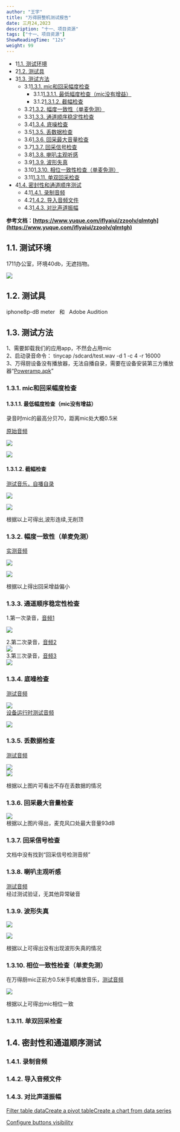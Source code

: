 ```yaml
---
author: "王宇"
title: "万得厨整机测试报告"
date: 三月24,2023
description: "十一、项目资源"
tags: ["十一、项目资源"]
ShowReadingTime: "12s"
weight: 99
---
```

*   1[1.1. 测试环境](#id-万得厨整机测试报告-测试环境)
*   2[1.2. 测试具](#id-万得厨整机测试报告-测试具)
*   3[1.3. 测试方法](#id-万得厨整机测试报告-测试方法)
    *   3.1[1.3.1. mic和回采幅度检查](#id-万得厨整机测试报告-mic和回采幅度检查)
        *   3.1.1[1.3.1.1. 最低幅度检查（mic没有增益）](#id-万得厨整机测试报告-最低幅度检查（mic没有增益）)
        *   3.1.2[1.3.1.2. 截幅检查](#id-万得厨整机测试报告-截幅检查)
    *   3.2[1.3.2. 幅度一致性（单麦免测）](#id-万得厨整机测试报告-幅度一致性（单麦免测）)
    *   3.3[1.3.3. 通道顺序稳定性检查](#id-万得厨整机测试报告-通道顺序稳定性检查)
    *   3.4[1.3.4. 底噪检查](#id-万得厨整机测试报告-底噪检查)
    *   3.5[1.3.5. 丢数据检查](#id-万得厨整机测试报告-丢数据检查)
    *   3.6[1.3.6. 回采最大音量检查](#id-万得厨整机测试报告-回采最大音量检查)
    *   3.7[1.3.7. 回采信号检查](#id-万得厨整机测试报告-回采信号检查)
    *   3.8[1.3.8. 喇叭主观听感](#id-万得厨整机测试报告-喇叭主观听感)
    *   3.9[1.3.9. 波形失真](#id-万得厨整机测试报告-波形失真)
    *   3.10[1.3.10. 相位一致性检查（单麦免测）](#id-万得厨整机测试报告-相位一致性检查（单麦免测）)
    *   3.11[1.3.11. 单双回采检查](#id-万得厨整机测试报告-单双回采检查)
*   4[1.4. 密封性和通道顺序测试](#id-万得厨整机测试报告-密封性和通道顺序测试)
    *   4.1[1.4.1. 录制音频](#id-万得厨整机测试报告-录制音频)
    *   4.2[1.4.2. 导入音频文件](#id-万得厨整机测试报告-导入音频文件)
    *   4.3[1.4.3. 对比声道振幅](#id-万得厨整机测试报告-对比声道振幅)

  

**参考文档：[https://www.yuque.com/iflyaiui/zzoolv/qlmtgh](https://www.yuque.com/iflyaiui/zzoolv/qlmtgh)**

1.1. 测试环境
---------

1711办公室，环境40db，无遮挡物。

![](/download/thumbnails/95556388/image2023-2-9_14-59-40.png?version=1&modificationDate=1675925981265&api=v2)

1.2. 测试具
--------

iphone8p-dB meter   和   Adobe Audition

1.3. 测试方法
---------

1、需要卸载我们的应用app，不然会占用mic  
2、启动录音命令： tinycap /sdcard/test.wav -d 1 -c 4 -r 16000  
3、万得厨设备没有播放器，无法自播自录，需要在设备安装第三方播放器“[Poweramp.apk](/download/attachments/95556388/Poweramp.apk?version=1&modificationDate=1676017906271&api=v2)”

### 1.3.1. **mic和回采幅度检查**

#### 1.3.1.1. 最低幅度检查（mic没有增益）

录音时mic的最高分贝70，距离mic处大概0.5米

[原始音频](/download/attachments/95556388/tester_uiye.wav?version=1&modificationDate=1675927394196&api=v2)

![](/download/thumbnails/95556388/image2023-2-9_15-1-10.png?version=1&modificationDate=1675926070569&api=v2)

![](/download/attachments/95556388/image2023-2-9_15-15-41.png?version=1&modificationDate=1675926941653&api=v2)

#### 1.3.1.2. 截幅检查

[测试音乐，自播自录](/download/attachments/95556388/test%E8%87%AA%E6%92%AD%E8%87%AA%E5%BD%95.wav?version=1&modificationDate=1676019629491&api=v2)

![](/download/attachments/95556388/image2023-2-10_16-56-49.png?version=1&modificationDate=1676019409396&api=v2)

![](/download/attachments/95556388/image2023-2-10_16-57-51.png?version=1&modificationDate=1676019471378&api=v2)

根据以上可得出,波形连续,无削顶

### 1.3.2. 幅度一致性（单麦免测）

[实测音频](/download/attachments/95556388/test%E5%AE%9E%E6%B5%8B%E9%9F%B3%E9%A2%91.wav?version=1&modificationDate=1675929351810&api=v2)

![](/download/attachments/95556388/image2023-2-9_16-7-10.png?version=1&modificationDate=1675930030425&api=v2)

![](/download/attachments/95556388/image2023-2-9_16-8-8.png?version=1&modificationDate=1675930089149&api=v2)

根据以上得出回采增益偏小  

### 1.3.3. 通道顺序稳定性检查

1.第一次录音，[音频1](/download/attachments/95556388/test1.wav?version=1&modificationDate=1675996491967&api=v2)

![](/download/attachments/95556388/image2023-2-10_10-33-48.png?version=1&modificationDate=1675996428248&api=v2)  

2.第二次录音，[音频2](/download/attachments/95556388/test2.wav?version=1&modificationDate=1675996827152&api=v2)  
![](/download/attachments/95556388/image2023-2-10_10-40-7.png?version=1&modificationDate=1675996807996&api=v2)  
3.第三次录音，[音频3](/download/attachments/95556388/test3.wav?version=1&modificationDate=1675996986622&api=v2)  
![](/download/attachments/95556388/image2023-2-10_10-43-43.png?version=1&modificationDate=1675997023539&api=v2)  

### 1.3.4. 底噪检查

[测试音频](/download/attachments/95556388/test%E4%BD%8E%E5%99%AA%E6%A3%80%E6%9F%A5.wav?version=1&modificationDate=1675999837654&api=v2)

![](/download/attachments/95556388/image2023-2-10_11-27-3.png?version=1&modificationDate=1675999623424&api=v2)  
[设备运行时测试音频](/download/attachments/95556388/test%E8%AE%BE%E5%A4%87%E8%BF%90%E8%A1%8C%E6%97%B6%E5%BA%95%E5%99%AA%E6%A3%80%E6%9F%A5.wav?version=1&modificationDate=1676000764466&api=v2)

![](/download/attachments/95556388/image2023-2-10_11-44-50.png?version=1&modificationDate=1676000690505&api=v2)

### 1.3.5. 丢数据检查

[测试音频](/download/attachments/95556388/test%E4%B8%A2%E6%95%B0%E6%8D%AE%E6%A3%80%E6%9F%A5.wav?version=1&modificationDate=1676013501603&api=v2)

![](/download/attachments/95556388/image2023-2-10_15-17-34.png?version=1&modificationDate=1676013454210&api=v2)  
![](/download/attachments/95556388/image2023-2-10_15-23-13.png?version=1&modificationDate=1676013793867&api=v2)

根据以上图片可看出不存在丢数据的情况

### 1.3.6. 回采最大音量检查

![](/download/attachments/95556388/image2023-2-10_17-15-52.png?version=1&modificationDate=1676020552970&api=v2)  
根据以上图片得出，麦克风口处最大音量93dB

### 1.3.7. 回采信号检查

文档中没有找到“回采信号检测音频”

### 1.3.8. 喇叭主观听感

[测试音频](/download/attachments/95556388/test%E5%96%87%E5%8F%AD%E4%B8%BB%E8%A7%82%E5%90%AC%E6%84%9F.wav?version=1&modificationDate=1676018126389&api=v2)  
经过测试验证，无其他异常破音

### 1.3.9. 波形失真

![](/download/attachments/95556388/image2023-2-10_16-50-25.png?version=1&modificationDate=1676019025347&api=v2)

![](/download/attachments/95556388/image2023-2-10_16-54-0.png?version=1&modificationDate=1676019240664&api=v2)

根据以上可得出没有出现波形失真的情况

### 1.3.10. 相位一致性检查（单麦免测）

在万得厨mic正前方0.5米手机播放音乐，[测试音频](/download/attachments/95556388/test%E7%9B%B8%E4%BD%8D.wav?version=1&modificationDate=1676018605335&api=v2)

![](/download/attachments/95556388/image2023-2-10_16-42-9.png?version=1&modificationDate=1676018529739&api=v2)

根据以上可得出mic相位一致

### 1.3.11. 单双回采检查

1.4. 密封性和通道顺序测试
---------------

### 1.4.1. 录制音频

### 1.4.2. 导入音频文件

### 1.4.3. 对比声道振幅

  

  

[Filter table data](#)[Create a pivot table](#)[Create a chart from data series](#)

[Configure buttons visibility](/users/tfac-settings.action)
